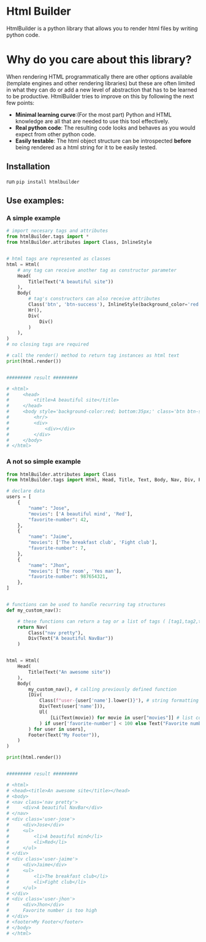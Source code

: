 # Html Builder

HtmlBuilder is a python library that allows you to render html files by writing python code.

# Why do you care about this library?

When rendering HTML programmatically there are other options available (template engines and other rendering libraries) but these are often limited in what they can do or add a new level of abstraction that has to be learned to be productive. HtmlBuilder tries to improve on this by following the next few points:

- **Minimal learning curve**:(For the most part) Python and HTML knowledge are all that are needed to use this tool effectively.
- **Real python code**: The resulting code looks and behaves as you would expect from other python code.
- **Easily testable**: The html object structure can be introspected **before** being rendered as a html string for it to be easily tested.

## Installation
run `pip install htmlbuilder`
## Use examples:

### A simple example
```python
# import necesary tags and attributes
from htmlBuilder.tags import *
from htmlBuilder.attributes import Class, InlineStyle


# html tags are represented as classes 
html = Html(
    # any tag can receive another tag as constructor parameter
    Head(
        Title(Text("A beautiful site"))
    ),
    Body(
        # tag's constructors can also receive attributes
        Class('btn', 'btn-success'), InlineStyle(background_color='red', bottom='35px'),
        Hr(),
        Div(
            Div()
        )
    ),
)
# no closing tags are required

# call the render() method to return tag instances as html text
print(html.render())


######### result #########

# <html>
#     <head>
#         <title>A beautiful site</title>
#     </head>
#     <body style='background-color:red; bottom:35px;' class='btn btn-success'>
#         <hr/>
#         <div>
#             <div></div>
#         </div>
#     </body>
# </html>
```

### A not so simple example

```python
from htmlBuilder.attributes import Class
from htmlBuilder.tags import Html, Head, Title, Text, Body, Nav, Div, Footer, Ul, Li

# declare data
users = [
    {
        "name": "Jose",
        "movies": ['A beautiful mind', 'Red'],
        "favorite-number": 42,
    },
    {
        "name": "Jaime",
        "movies": ['The breakfast club', 'Fight club'],
        "favorite-number": 7,
    },
    {
        "name": "Jhon",
        "movies": ['The room', 'Yes man'],
        "favorite-number": 987654321,
    },
]


# functions can be used to handle recurring tag structures
def my_custom_nav():

    # these functions can return a tag or a list of tags ( [tag1,tag2,tag3] )
    return Nav(
        Class("nav pretty"),
        Div(Text("A beautiful NavBar"))
    )


html = Html(
    Head(
        Title(Text("An awesome site"))
    ),
    Body(
        my_custom_nav(), # calling previously defined function
        [Div(
            Class(f"user-{user['name'].lower()}"), # string formatting can be used to handle dynamic data
            Div(Text(user['name'])),
            Ul(
                [Li(Text(movie)) for movie in user["movies"]] # list comprehensions can be used to easily render multiple tags
            ) if user['favorite-number'] < 100 else Text("Favorite number is too high") # python's ternary operation is allowed too
        ) for user in users], 
        Footer(Text("My Footer")),
    )
)

print(html.render())


######### result #########

# <html>
# <head><title>An awesome site</title></head>
# <body>
# <nav class='nav pretty'>
#     <div>A beautiful NavBar</div>
# </nav>
# <div class='user-jose'>
#     <div>Jose</div>
#     <ul>
#         <li>A beautiful mind</li>
#         <li>Red</li>
#     </ul>
# </div>
# <div class='user-jaime'>
#     <div>Jaime</div>
#     <ul>
#         <li>The breakfast club</li>
#         <li>Fight club</li>
#     </ul>
# </div>
# <div class='user-jhon'>
#     <div>Jhon</div>
#     Favorite number is too high
# </div>
# <footer>My Footer</footer>
# </body>
# </html>

```
